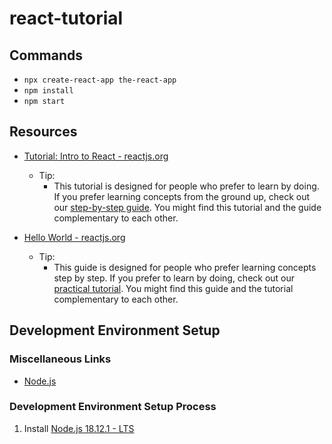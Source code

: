 # react-tutorial

## Commands

* `npx create-react-app the-react-app`
* `npm install`
* `npm start`

## Resources

* [Tutorial: Intro to React - reactjs.org](https://reactjs.org/tutorial/tutorial.html)
  * Tip:
    * This tutorial is designed for people who prefer to learn by doing. If you prefer learning concepts from the ground up, check out our [step-by-step guide](https://reactjs.org/docs/hello-world.html). You might find this tutorial and the guide complementary to each other.

* [Hello World - reactjs.org](https://reactjs.org/docs/hello-world.html)
  * Tip:
    * This guide is designed for people who prefer learning concepts step by step. If you prefer to learn by doing, check out our [practical tutorial](https://reactjs.org/tutorial/tutorial.html). You might find this guide and the tutorial complementary to each other.

## Development Environment Setup

### Miscellaneous Links

* [Node.js](https://nodejs.org/en/)

### Development Environment Setup Process

1. Install [Node.js 18.12.1 - LTS](https://nodejs.org/en/)
